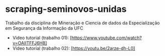 # scraping-seminovos-unidas
Trabalho da disciplina de Mineração e Ciencia de dados da Especialização em Segurança da Informação da UFC


- Video tutorial (trabalho 01): [https://www.youtube.com/watch?v=OAlITFFJ6H8]
- Video tutorial (trabalho 02): [https://youtu.be/2arze-dh-L0]